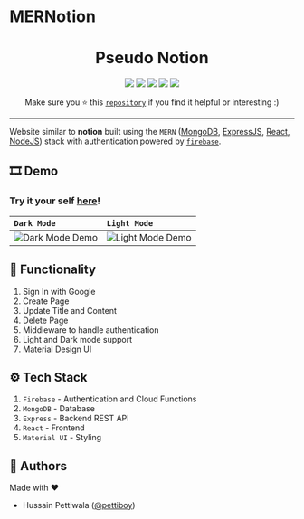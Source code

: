 # MERNotion
<div align="center">

# Pseudo Notion

[![](https://img.shields.io/badge/Authentication-Firebase-yellow?style=for-the-badge&logo=firebase)](https://firebase.google.com/)
[![](https://img.shields.io/badge/Frontnend-ReactJS-blue?style=for-the-badge&logo=react)](https://reactjs.org)
[![](https://img.shields.io/badge/Database-MongoDB-red?style=for-the-badge&logo=mongodb)](mongodb.com "MongoDB")
[![](https://img.shields.io/badge/Backend-Express-black?style=for-the-badge&logo=express)](https://expressjs.com/ "ExpressJS")
[![](https://img.shields.io/badge/Styling-Material_UI-darkblue?style=for-the-badge&logo=mui)](https://mui.com/ "Material UI")

Make sure you ⭐️ this [`repository`](https://github.com/pettiboy/react-ui-scrollspy) if you find it helpful or interesting :)

</div>

<hr/>

Website similar to **notion** built using the `MERN` ([MongoDB](https://mongodb.com), [ExpressJS](https://expressjs.com/), [React](https://reactjs.org), [NodeJS](https://nodejs.org/en/)) stack with authentication powered by [`firebase`](https://firebase.google.com/).

## 🎞 Demo

### Try it your self [here](https://pseudo-notion.pettiboy.com)!

| `Dark Mode`                              | `Light Mode`                               |
| :--------------------------------------- | :----------------------------------------- |
| ![Dark Mode Demo](./assets/ss-dark1.png) | ![Light Mode Demo](./assets/ss-light1.png) |

## 📝 Functionality

1. Sign In with Google
1. Create Page
1. Update Title and Content
1. Delete Page
1. Middleware to handle authentication
1. Light and Dark mode support
1. Material Design UI

## ⚙️ Tech Stack

1. `Firebase` - Authentication and Cloud Functions
1. `MongoDB` - Database
1. `Express` - Backend REST API
1. `React` - Frontend
1. `Material UI` - Styling

## 📝 Authors

Made with ❤️

- Hussain Pettiwala ([@pettiboy](https://github.com/pettiboy))
